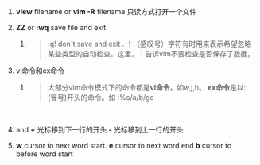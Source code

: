 1. **view** filename   or  **vim -R** filename   只读方式打开一个文件

2. **ZZ**  or  **:wq**    save file and exit

   1. > :q!   don`t  save and exit .    ！（感叹号）字符有时用来表示希望忽略某些类型的自动检查。这里，！告诉vim不要检查是否保存了数据。

3. vi命令和ex命令

   1. > 大部分vim命令模式下的命令都是**vi命令**。如w,j,h。   **ex命令**是以:(冒号)开头的命令。如 :%s/a/b/gc

   ​	

4. <Return>  and    **+**  光标移到下一行的开头         **-**  光标移到上一行的开头

5. **w**     cursor to next word start.        **e**  cursor to next word end       **b**  cursor to before word start

